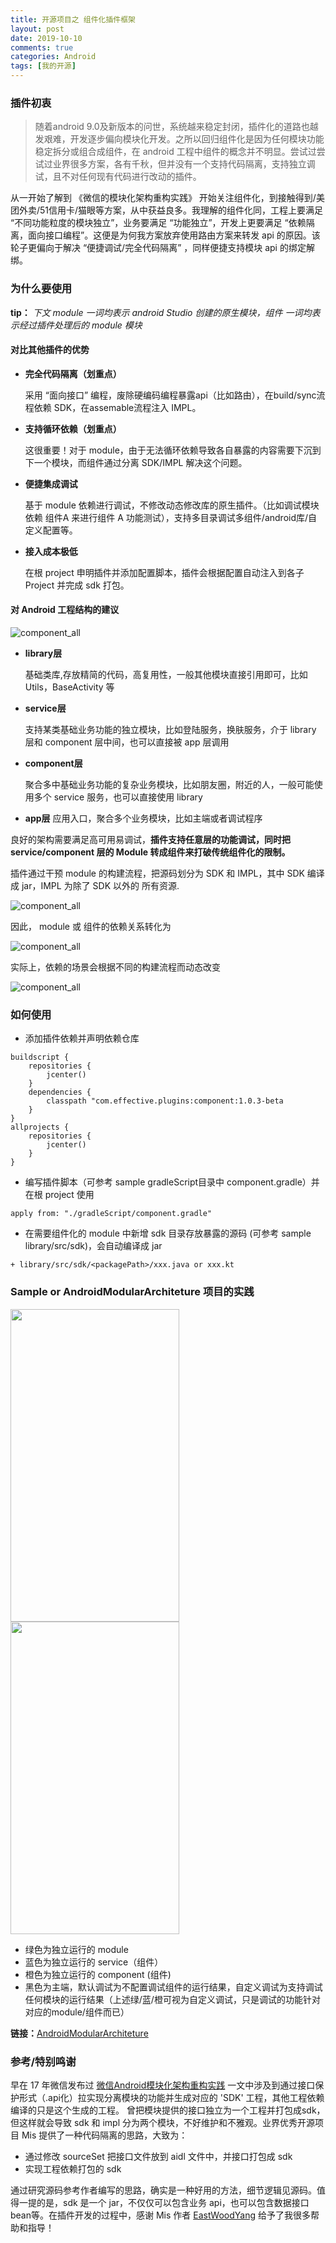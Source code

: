 ```yaml
---
title: 开源项目之 组件化插件框架
layout: post
date: 2019-10-10
comments: true
categories: Android
tags: [我的开源]
---
```


### 插件初衷

> 随着android 9.0及新版本的问世，系统越来稳定封闭，插件化的道路也越发艰难，开发逐步偏向模块化开发。之所以回归组件化是因为任何模块功能稳定拆分或组合成组件，在 android 工程中组件的概念并不明显。尝试过尝试过业界很多方案，各有千秋，但并没有一个支持代码隔离，支持独立调试，且不对任何现有代码进行改动的插件。

从一开始了解到 《微信的模块化架构重构实践》 开始关注组件化，到接触得到/美团外卖/51信用卡/猫眼等方案，从中获益良多。我理解的组件化同，工程上要满足 “不同功能粒度的模块独立”，业务要满足 “功能独立”，开发上更要满足 “依赖隔离，面向接口编程”。这便是为何我方案放弃使用路由方案来转发 api 的原因。该轮子更偏向于解决 “便捷调试/完全代码隔离” ，同样便捷支持模块 api 的绑定解绑。

### 为什么要使用

**tip：** *下文 module 一词均表示 android Studio 创建的原生模块，组件 一词均表示经过插件处理后的 module 模块*

#### 对比其他插件的优势

* **完全代码隔离（划重点）**

	采用 “面向接口” 编程，废除硬编码编程暴露api（比如路由），在build/sync流程依赖 SDK，在assemable流程注入 IMPL。
* **支持循环依赖（划重点）**

	这很重要！对于 module，由于无法循环依赖导致各自暴露的内容需要下沉到下一个模块，而组件通过分离 SDK/IMPL 解决这个问题。
* **便捷集成调试**

	基于 module 依赖进行调试，不修改动态修改库的原生插件。（比如调试模块依赖 组件A 来进行组件 A 功能测试），支持多目录调试多组件/android库/自定义配置等。
* **接入成本极低**

	在根 project 申明插件并添加配置脚本，插件会根据配置自动注入到各子 Project 并完成 sdk 打包。

#### 对 Android 工程结构的建议

<img src="https://github.com/YummyLau/ComponentPlugin/blob/master/doc/component_build_0.png?raw=true"  alt="component_all" align=center />

* **library层** 

	基础类库,存放精简的代码，高复用性，一般其他模块直接引用即可，比如Utils，BaseActivity 等
* **service层** 

	支持某类基础业务功能的独立模块，比如登陆服务，换肤服务，介于 library 层和 component 层中间，也可以直接被 app 层调用
	
* **component层** 

	聚合多中基础业务功能的复杂业务模块，比如朋友圈，附近的人，一般可能使用多个 service 服务，也可以直接使用 library
	
* **app层**
 	应用入口，聚合多个业务模块，比如主端或者调试程序

良好的架构需要满足高可用易调试，**插件支持任意层的功能调试，同时把 service/component 层的 Module 转成组件来打破传统组件化的限制。** 

插件通过干预 module 的构建流程，把源码划分为 SDK 和 IMPL，其中 SDK 编译成 jar，IMPL 为除了 SDK 以外的 所有资源.

<img src="https://github.com/YummyLau/ComponentPlugin/blob/master/doc/component_build_1.jpg?raw=true"  alt="component_all" align=center />

因此， module 或 组件的依赖关系转化为

<img src="https://github.com/YummyLau/ComponentPlugin/blob/master/doc/component_build_2.jpg?raw=true"  alt="component_all" align=center />

实际上，依赖的场景会根据不同的构建流程而动态改变

<img src="https://github.com/YummyLau/ComponentPlugin/blob/master/doc/component_build_3.jpg?raw=true"  alt="component_all" align=center />

### 如何使用

* 添加插件依赖并声明依赖仓库

```
buildscript {
    repositories {
        jcenter()
    }
    dependencies {
        classpath "com.effective.plugins:component:1.0.3-beta
    }
}
allprojects {
    repositories {
        jcenter()
    }
}

```
* 编写插件脚本（可参考 sample gradleScript目录中 component.gradle）并在根 project 使用

```
apply from: "./gradleScript/component.gradle"
```

* 在需要组件化的 module 中新增 sdk 目录存放暴露的源码 (可参考 sample library/src/sdk)，会自动编译成 jar

```
+ library/src/sdk/<packagePath>/xxx.java or xxx.kt
```


### Sample or AndroidModularArchiteture 项目的实践

<img src="https://github.com/YummyLau/ComponentPlugin/blob/master/doc/sample.png?raw=true"  width = "270" height = "500" /> <img src="https://github.com/YummyLau/ComponentPlugin/blob/master/doc/android_modular_architeture.png?raw=true"  width = "270" height = "500"/>

* 绿色为独立运行的 module
* 蓝色为独立运行的 service（组件）
* 橙色为独立运行的 component (组件)
* 黑色为主端，默认调试为不配置调试组件的运行结果，自定义调试为支持调试任何模块的运行结果（上述绿/蓝/橙可视为自定义调试，只是调试的功能针对对应的module/组件而已）

**链接：**[AndroidModularArchiteture](https://github.com/YummyLau/AndroidModularArchiteture) 


### 参考/特别鸣谢
早在 17 年微信发布过 [微信Android模块化架构重构实践](https://mp.weixin.qq.com/s?__biz=MzAwNDY1ODY2OQ==&mid=2649286672&idx=1&sn=4d9db00c496fcafd1d3e01d69af083f9&chksm=8334cc92b4434584e8bdb117274f41145fb49ba467ec0cd9ba5e3551a8abf92f1996bd6b147a&mpshare=1&scene=1&srcid=06309KcVegxww8kRannKXmkM&key=9965dca0b72a0a7428febd95a3bc61657924797129ae35d34f67f2cfc5c5ac09bec624714cd4662b978742d3424726f08b3ea1b9cb858cccf97dbb56bd5bfdd07a81917eedc452194d3c6b438d76dfac&ascene=0&uin=Mjg5NTY2MjM0MA==&devicetype=iMac%20MacBookPro11,4%20OSX%20OSX%2010.12.5%20build(16F73)&version=12020810&nettype=WIFI&fontScale=100&pass_ticket=X8yiKyEXbEsX7ouYBsjW0ddHl5Zc0CXaGzDaapnZidysc89C7Z257hmzlRaR3CQk) 一文中涉及到通过接口保护形式（.api化）拉实现分离模块的功能并生成对应的 'SDK' 工程，其他工程依赖编译的只是这个生成的工程。
曾把模块提供的接口独立为一个工程并打包成sdk，但这样就会导致 sdk 和 impl 分为两个模块，不好维护和不雅观。业界优秀开源项目 Mis 提供了一种代码隔离的思路，大致为：

* 通过修改 sourceSet 把接口文件放到 aidl 文件中，并接口打包成 sdk
* 实现工程依赖打包的 sdk

通过研究源码参考作者编写的思路，确实是一种好用的方法，细节逻辑见源码。值得一提的是，sdk 是一个 jar，不仅仅可以包含业务 api，也可以包含数据接口 bean等。在插件开发的过程中，感谢 Mis 作者 [EastWoodYang](https://github.com/EastWoodYang) 给予了我很多帮助和指导！